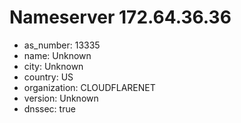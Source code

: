 # Nameserver 172.64.36.36

* as_number: 13335
* name: Unknown
* city: Unknown
* country: US
* organization: CLOUDFLARENET
* version: Unknown
* dnssec: true

